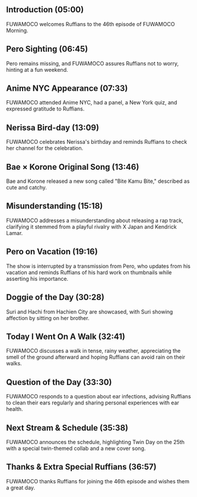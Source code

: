 ## Introduction (05:00)

FUWAMOCO welcomes Ruffians to the 46th episode of FUWAMOCO Morning.

## Pero Sighting (06:45)

Pero remains missing, and FUWAMOCO assures Ruffians not to worry, hinting at a fun weekend.

## Anime NYC Appearance (07:33)

FUWAMOCO attended Anime NYC, had a panel, a New York quiz, and expressed gratitude to Ruffians.

## Nerissa Bird-day (13:09)

FUWAMOCO celebrates Nerissa's birthday and reminds Ruffians to check her channel for the celebration.

## Bae × Korone Original Song (13:46)

Bae and Korone released a new song called "Bite Kamu Bite," described as cute and catchy.

## Misunderstanding (15:18)

FUWAMOCO addresses a misunderstanding about releasing a rap track, clarifying it stemmed from a playful rivalry with X Japan and Kendrick Lamar.

## Pero on Vacation (19:16)

The show is interrupted by a transmission from Pero, who updates from his vacation and reminds Ruffians of his hard work on thumbnails while asserting his importance.

## Doggie of the Day (30:28)

Suri and Hachi from Hachien City are showcased, with Suri showing affection by sitting on her brother.

## Today I Went On A Walk (32:41)

FUWAMOCO discusses a walk in tense, rainy weather, appreciating the smell of the ground afterward and hoping Ruffians can avoid rain on their walks.

## Question of the Day (33:30)

FUWAMOCO responds to a question about ear infections, advising Ruffians to clean their ears regularly and sharing personal experiences with ear health.

## Next Stream & Schedule (35:38)

FUWAMOCO announces the schedule, highlighting Twin Day on the 25th with a special twin-themed collab and a new cover song.

## Thanks & Extra Special Ruffians (36:57)

FUWAMOCO thanks Ruffians for joining the 46th episode and wishes them a great day.
